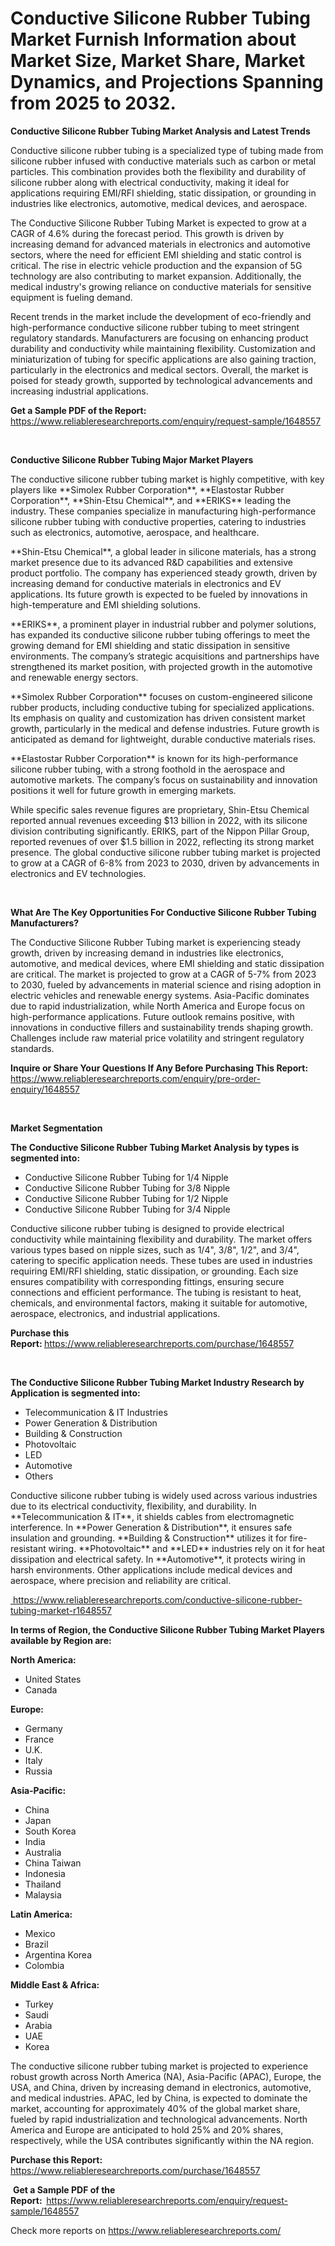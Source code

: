 <p><h1>Conductive Silicone Rubber Tubing Market Furnish Information about Market Size, Market Share, Market Dynamics, and Projections Spanning from 2025 to 2032.</h1></p><p><strong>Conductive Silicone Rubber Tubing Market Analysis and Latest Trends</strong></p>
<p><p>Conductive silicone rubber tubing is a specialized type of tubing made from silicone rubber infused with conductive materials such as carbon or metal particles. This combination provides both the flexibility and durability of silicone rubber along with electrical conductivity, making it ideal for applications requiring EMI/RFI shielding, static dissipation, or grounding in industries like electronics, automotive, medical devices, and aerospace.</p><p>The Conductive Silicone Rubber Tubing Market is expected to grow at a CAGR of 4.6% during the forecast period. This growth is driven by increasing demand for advanced materials in electronics and automotive sectors, where the need for efficient EMI shielding and static control is critical. The rise in electric vehicle production and the expansion of 5G technology are also contributing to market expansion. Additionally, the medical industry's growing reliance on conductive materials for sensitive equipment is fueling demand.</p><p>Recent trends in the market include the development of eco-friendly and high-performance conductive silicone rubber tubing to meet stringent regulatory standards. Manufacturers are focusing on enhancing product durability and conductivity while maintaining flexibility. Customization and miniaturization of tubing for specific applications are also gaining traction, particularly in the electronics and medical sectors. Overall, the market is poised for steady growth, supported by technological advancements and increasing industrial applications.</p></p>
<p><strong>Get a Sample PDF of the Report:&nbsp;</strong> <a href="https://www.reliableresearchreports.com/enquiry/request-sample/1648557?utm_campaign=2229&utm_medium=2&utm_source=Github&utm_content=ia&utm_term=27012025&utm_id=conductive-silicone-rubber-tubing">https://www.reliableresearchreports.com/enquiry/request-sample/1648557</a></p>
<p>&nbsp;</p>
<p><strong>Conductive Silicone Rubber Tubing Major Market Players</strong></p>
<p><p>The conductive silicone rubber tubing market is highly competitive, with key players like **Simolex Rubber Corporation**, **Elastostar Rubber Corporation**, **Shin-Etsu Chemical**, and **ERIKS** leading the industry. These companies specialize in manufacturing high-performance silicone rubber tubing with conductive properties, catering to industries such as electronics, automotive, aerospace, and healthcare.</p><p>**Shin-Etsu Chemical**, a global leader in silicone materials, has a strong market presence due to its advanced R&D capabilities and extensive product portfolio. The company has experienced steady growth, driven by increasing demand for conductive materials in electronics and EV applications. Its future growth is expected to be fueled by innovations in high-temperature and EMI shielding solutions.</p><p>**ERIKS**, a prominent player in industrial rubber and polymer solutions, has expanded its conductive silicone rubber tubing offerings to meet the growing demand for EMI shielding and static dissipation in sensitive environments. The company’s strategic acquisitions and partnerships have strengthened its market position, with projected growth in the automotive and renewable energy sectors.</p><p>**Simolex Rubber Corporation** focuses on custom-engineered silicone rubber products, including conductive tubing for specialized applications. Its emphasis on quality and customization has driven consistent market growth, particularly in the medical and defense industries. Future growth is anticipated as demand for lightweight, durable conductive materials rises.</p><p>**Elastostar Rubber Corporation** is known for its high-performance silicone rubber tubing, with a strong foothold in the aerospace and automotive markets. The company’s focus on sustainability and innovation positions it well for future growth in emerging markets.</p><p>While specific sales revenue figures are proprietary, Shin-Etsu Chemical reported annual revenues exceeding $13 billion in 2022, with its silicone division contributing significantly. ERIKS, part of the Nippon Pillar Group, reported revenues of over $1.5 billion in 2022, reflecting its strong market presence. The global conductive silicone rubber tubing market is projected to grow at a CAGR of 6-8% from 2023 to 2030, driven by advancements in electronics and EV technologies.</p></p>
<p>&nbsp;</p>
<p><strong>What Are The Key Opportunities For Conductive Silicone Rubber Tubing Manufacturers?</strong></p>
<p><p>The Conductive Silicone Rubber Tubing market is experiencing steady growth, driven by increasing demand in industries like electronics, automotive, and medical devices, where EMI shielding and static dissipation are critical. The market is projected to grow at a CAGR of 5-7% from 2023 to 2030, fueled by advancements in material science and rising adoption in electric vehicles and renewable energy systems. Asia-Pacific dominates due to rapid industrialization, while North America and Europe focus on high-performance applications. Future outlook remains positive, with innovations in conductive fillers and sustainability trends shaping growth. Challenges include raw material price volatility and stringent regulatory standards.</p></p>
<p><strong>Inquire or Share Your Questions If Any Before Purchasing This Report:</strong> <a href="https://www.reliableresearchreports.com/enquiry/pre-order-enquiry/1648557?utm_campaign=2229&utm_medium=2&utm_source=Github&utm_content=ia&utm_term=27012025&utm_id=conductive-silicone-rubber-tubing">https://www.reliableresearchreports.com/enquiry/pre-order-enquiry/1648557</a></p>
<p>&nbsp;</p>
<p><strong>Market Segmentation</strong></p>
<p><strong>The Conductive Silicone Rubber Tubing Market Analysis by types is segmented into:</strong></p>
<p><ul><li>Conductive Silicone Rubber Tubing for 1/4 Nipple</li><li>Conductive Silicone Rubber Tubing for 3/8 Nipple</li><li>Conductive Silicone Rubber Tubing for 1/2 Nipple</li><li>Conductive Silicone Rubber Tubing for 3/4 Nipple</li></ul></p>
<p><p>Conductive silicone rubber tubing is designed to provide electrical conductivity while maintaining flexibility and durability. The market offers various types based on nipple sizes, such as 1/4", 3/8", 1/2", and 3/4", catering to specific application needs. These tubes are used in industries requiring EMI/RFI shielding, static dissipation, or grounding. Each size ensures compatibility with corresponding fittings, ensuring secure connections and efficient performance. The tubing is resistant to heat, chemicals, and environmental factors, making it suitable for automotive, aerospace, electronics, and industrial applications.</p></p>
<p><strong>Purchase this Report:&nbsp;</strong><a href="https://www.reliableresearchreports.com/purchase/1648557?utm_campaign=2229&utm_medium=2&utm_source=Github&utm_content=ia&utm_term=27012025&utm_id=conductive-silicone-rubber-tubing">https://www.reliableresearchreports.com/purchase/1648557</a></p>
<p>&nbsp;</p>
<p><strong>The Conductive Silicone Rubber Tubing Market Industry Research by Application is segmented into:</strong></p>
<p><ul><li>Telecommunication & IT Industries</li><li>Power Generation & Distribution</li><li>Building & Construction</li><li>Photovoltaic</li><li>LED</li><li>Automotive</li><li>Others</li></ul></p>
<p><p>Conductive silicone rubber tubing is widely used across various industries due to its electrical conductivity, flexibility, and durability. In **Telecommunication & IT**, it shields cables from electromagnetic interference. In **Power Generation & Distribution**, it ensures safe insulation and grounding. **Building & Construction** utilizes it for fire-resistant wiring. **Photovoltaic** and **LED** industries rely on it for heat dissipation and electrical safety. In **Automotive**, it protects wiring in harsh environments. Other applications include medical devices and aerospace, where precision and reliability are critical.</p></p>
<p><a href="https://www.reliableresearchreports.com/conductive-silicone-rubber-tubing-market-r1648557?utm_campaign=2229&utm_medium=2&utm_source=Github&utm_content=ia&utm_term=27012025&utm_id=conductive-silicone-rubber-tubing">&nbsp;https://www.reliableresearchreports.com/conductive-silicone-rubber-tubing-market-r1648557</a></p>
<p><strong>In terms of Region, the Conductive Silicone Rubber Tubing Market Players available by Region are:</strong></p>
<p>
    <p> <strong> North America: </strong>
        <ul>
            <li>United States</li>
            <li>Canada</li>
        </ul>
        </p> 
    <p> <strong> Europe: </strong>
        <ul>
            <li>Germany</li>
            <li>France</li>
            <li>U.K.</li>
            <li>Italy</li>
            <li>Russia</li>
        </ul>
        </p> 
    <p> <strong> Asia-Pacific: </strong>
        <ul>
            <li>China</li>
            <li>Japan</li>
            <li>South Korea</li>
            <li>India</li>
            <li>Australia</li>
            <li>China Taiwan</li>
            <li>Indonesia</li>
            <li>Thailand</li>
            <li>Malaysia</li>
        </ul>
        </p> 
    <p> <strong> Latin America: </strong>
        <ul>
            <li>Mexico</li>
            <li>Brazil</li>
            <li>Argentina Korea</li>
            <li>Colombia</li>
        </ul>
        </p> 
    <p> <strong> Middle East & Africa: </strong>
        <ul>
            <li>Turkey</li>
            <li>Saudi</li>
            <li>Arabia</li>
            <li>UAE</li>
            <li>Korea</li>
        </ul>
    </p>
    </p>
<p><p>The conductive silicone rubber tubing market is projected to experience robust growth across North America (NA), Asia-Pacific (APAC), Europe, the USA, and China, driven by increasing demand in electronics, automotive, and medical industries. APAC, led by China, is expected to dominate the market, accounting for approximately 40% of the global market share, fueled by rapid industrialization and technological advancements. North America and Europe are anticipated to hold 25% and 20% shares, respectively, while the USA contributes significantly within the NA region.</p></p>
<p><strong>Purchase this Report: </strong><a href="https://www.reliableresearchreports.com/purchase/1648557?utm_campaign=2229&utm_medium=2&utm_source=Github&utm_content=ia&utm_term=27012025&utm_id=conductive-silicone-rubber-tubing">https://www.reliableresearchreports.com/purchase/1648557</a></p>
<p>&nbsp;<strong>Get a Sample PDF of the Report:&nbsp;&nbsp;</strong><a href="https://www.reliableresearchreports.com/enquiry/request-sample/1648557?utm_campaign=2229&utm_medium=2&utm_source=Github&utm_content=ia&utm_term=27012025&utm_id=conductive-silicone-rubber-tubing">https://www.reliableresearchreports.com/enquiry/request-sample/1648557</a></p>
<p><strong></strong></p>
<p>Check more reports on <a href="https://www.reliableresearchreports.com/?utm_campaign=2229&utm_medium=2&utm_source=Github&utm_content=ia&utm_term=27012025&utm_id=conductive-silicone-rubber-tubing">https://www.reliableresearchreports.com/</a></p>
